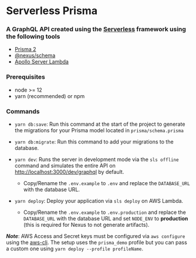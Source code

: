 # Serverless Prisma

### A GraphQL API created using the [Serverless](https://serverless.com) framework using the following tools

- [Prisma 2](http://prisma.io/)
- [@nexus/schema](https://www.nexusjs.org/#/components/schema/about)
- [Apollo Server Lambda](https://www.apollographql.com/docs/apollo-server/deployment/lambda/)

### Prerequisites

- node >= 12
- yarn (recommended) or npm

### Commands

- `yarn db:save`: Run this command at the start of the project to generate the migrations for your Prisma model located in `prisma/schema.prisma`

- `yarn db:migrate`: Run this command to add your migrations to the database.

- `yarn dev`: Runs the server in development mode via the `sls offline` command and simulates the entire API on [http://localhost:3000/dev/graphql](http://localhost:3000/dev/graphql) by default.

  - Copy/Rename the `.env.example` to `.env` and replace the `DATABASE_URL` with the database URL.

- `yarn deploy`: Deploy your application via `sls deploy` on AWS Lambda.
  - Copy/Rename the `.env.example` to `.env.production` and replace the `DATABASE_URL` with the database URL and set `NODE_ENV` to **production** (this is required for Nexus to not generate artifacts).

**_Note_**: AWS Access and Secret keys must be configured via `aws configure` using the [aws-cli](https://docs.aws.amazon.com/cli/latest/userguide/cli-chap-welcome.html). The setup uses the `prisma_demo` profile but you can pass a custom one using `yarn deploy --profile profileName`.
